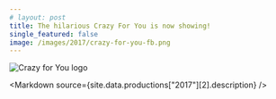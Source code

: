 ```yaml
---
# layout: post
title: The hilarious Crazy For You is now showing!
single_featured: false
image: /images/2017/crazy-for-you-fb.png
---
```


<script lang="ts" context="module">
  throw new Error("@migration task: Check code was safely removed (https://github.com/sveltejs/kit/discussions/5774#discussioncomment-3292722)");

  // import { load as p } from "../../data/load"
  // export const load = p
</script>

<script lang="ts">
  throw new Error("@migration task: Add data prop (https://github.com/sveltejs/kit/discussions/5774#discussioncomment-3292707)");

  export let site
  import Markdown from "../../../components/Markdown.svelte"
  let imagePath = `/images/2017/${site.data.productions["2017"][2].image}`
</script>

![Crazy for You logo]({imagePath})

<Markdown source={site.data.productions["2017"][2].description} />
